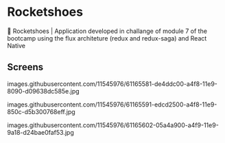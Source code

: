 # Rocketshoes
👞 Rocketshoes | Application developed in challange of module 7 of the bootcamp using the flux architeture (redux and redux-saga) and React Native

## Screens
images.githubusercontent.com/11545976/61165581-de4ddc00-a4f8-11e9-8090-d09638dc585e.jpg

images.githubusercontent.com/11545976/61165591-edcd2500-a4f8-11e9-850c-d5b300768eff.jpg

images.githubusercontent.com/11545976/61165602-05a4a900-a4f9-11e9-9a18-d24bae0faf53.jpg
